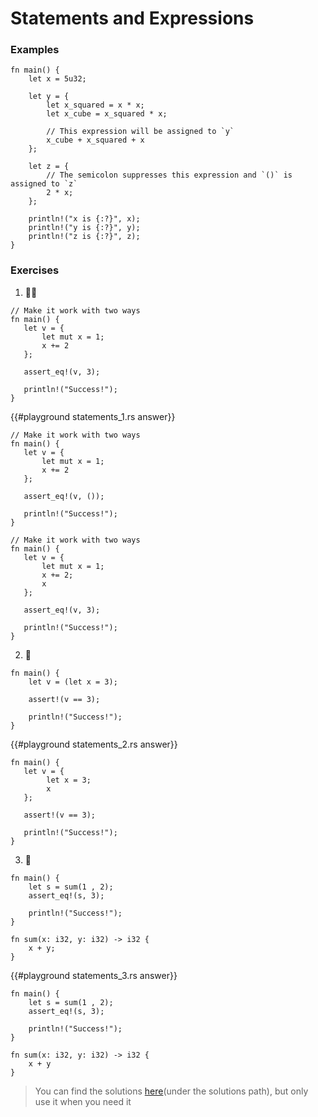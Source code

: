 # Statements and Expressions

### Examples

```rust,editable
fn main() {
    let x = 5u32;

    let y = {
        let x_squared = x * x;
        let x_cube = x_squared * x;

        // This expression will be assigned to `y`
        x_cube + x_squared + x
    };

    let z = {
        // The semicolon suppresses this expression and `()` is assigned to `z`
        2 * x;
    };

    println!("x is {:?}", x);
    println!("y is {:?}", y);
    println!("z is {:?}", z);
}
```

### Exercises

1. 🌟🌟

```rust,editable
// Make it work with two ways
fn main() {
   let v = {
       let mut x = 1;
       x += 2
   };

   assert_eq!(v, 3);

   println!("Success!");
}
```

{{#playground statements_1.rs answer}}

```rust,answer
// Make it work with two ways
fn main() {
   let v = {
       let mut x = 1;
       x += 2
   };

   assert_eq!(v, ());

   println!("Success!");
}
```

```rust,answer
// Make it work with two ways
fn main() {
   let v = {
       let mut x = 1;
       x += 2;
       x
   };

   assert_eq!(v, 3);

   println!("Success!");
}
```

2. 🌟

```rust,editable
fn main() {
    let v = (let x = 3);

    assert!(v == 3);

    println!("Success!");
}
```

{{#playground statements_2.rs answer}}

```rust,answer
fn main() {
   let v = {
        let x = 3;
        x
   };

   assert!(v == 3);

   println!("Success!");
}
```

3. 🌟

```rust,editable
fn main() {
    let s = sum(1 , 2);
    assert_eq!(s, 3);

    println!("Success!");
}

fn sum(x: i32, y: i32) -> i32 {
    x + y;
}
```

{{#playground statements_3.rs answer}}

```rust,answer
fn main() {
    let s = sum(1 , 2);
    assert_eq!(s, 3);

    println!("Success!");
}

fn sum(x: i32, y: i32) -> i32 {
    x + y
}
```

> You can find the solutions [here](https://github.com/sunface/rust-by-practice)(under the solutions path), but only use it when you need it

